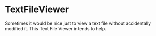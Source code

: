 # TextFileViewer
Sometimes it would be nice just to view a text file without accidentally modified it. This Text File Viewer intends to help.
